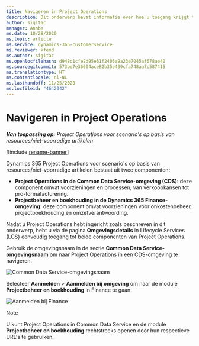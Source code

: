 ```yaml
---
title: Navigeren in Project Operations
description: Dit onderwerp bevat informatie over hoe u toegang krijgt tot Project Operations vanuit Lifecycle Services.
author: sigitac
manager: Annbe
ms.date: 10/28/2020
ms.topic: article
ms.service: dynamics-365-customerservice
ms.reviewer: kfend
ms.author: sigitac
ms.openlocfilehash: d948c1cfe2d95e61f2405a9a23e7045af678ae40
ms.sourcegitcommit: 573be7e36604ace82b35e439cfa748aa7c587415
ms.translationtype: HT
ms.contentlocale: nl-NL
ms.lasthandoff: 11/25/2020
ms.locfileid: "4642042"
---
```

# <a name="navigate-project-operations"></a>Navigeren in Project Operations

_**Van toepassing op:** Project Operations voor scenario's op basis van resources/niet-voorradige artikelen_

[!include [rename-banner](~/includes/cc-data-platform-banner.md)]

Dynamics 365 Project Operations voor scenario's op basis van resources/niet-voorradige artikelen bestaat uit twee componenten: 

 - **Project Operations in de Common Data Service-omgeving (CDS)**: deze component omvat voorzieningen en processen, van verkoopkansen tot pro-formafacturering. 
 - **Projectbeheer en boekhouding in de Dynamics 365 Finance-omgeving**: deze component omvat voorzieningen voor onkostenbeheer, projectboekhouding en omzetverantwoording. 

Nadat u Project Operations hebt ingericht zoals beschreven in dit onderwerp, hebt u via de pagina **Omgevingsdetails** in Lifecycle Services (LCS) eenvoudig toegang tot beide componenten van Project Operations.  

Gebruik de omgevingsnaam in de sectie **Common Data Service-omgevingsnaam** om naar Project Operations in een CDS-omgeving te navigeren. 

  ![Common Data Service-omgevingsnaam](./media/environment-name.PNG)

Selecteer **Aanmelden** > **Aanmelden bij omgeving** om naar de module **Projectbeheer en boekhouding** in Finance te gaan.  

   ![Aanmelden bij Finance](./media/environment-login.PNG)

> [!NOTE]
> U kunt Project Operations in Common Data Service en de module **Projectbeheer en boekhouding** rechtstreeks openen door hun respectieve URL's te gebruiken. 
